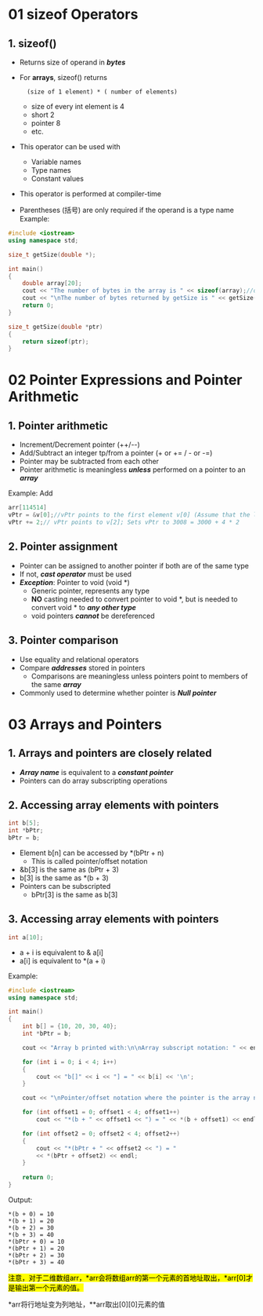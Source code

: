 # 01 sizeof Operators
## 1. sizeof()
* Returns size of operand in ***bytes***
* For **arrays**, sizeof() returns
        
        (size of 1 element) * ( number of elements)
    * size of every int element is 4
    * short 2
    * pointer 8
    * etc. 

* This operator can be used with 
  * Variable names
  * Type names
  * Constant values
* This operator is performed at compiler-time
* Parentheses (括号) are only required if the operand is a type name
Example:
```c++
#include <iostream>
using namespace std;

size_t getSize(double *);

int main()
{
    double array[20];
    cout << "The number of bytes in the array is " << sizeof(array);//output 160
    cout << "\nThe number of bytes returned by getSize is " << getSize(array) << endl;//output 20
    return 0;
}

size_t getSize(double *ptr)
{
    return sizeof(ptr);
}
```

# 02 Pointer Expressions and Pointer Arithmetic

## 1. Pointer arithmetic
* Increment/Decrement pointer (++/--)
* Add/Subtract an integer tp/from a pointer (+ or += / - or -=)
* Pointer may be subtracted from each other
* Pointer arithmetic is meaningless ***unless*** performed on a pointer to an ***array***

Example: Add
```c++
arr[114514]
vPtr = &v[0];//vPtr points to the first element v[0] (Assume that the location is 3000)
vPtr += 2;// vPtr points to v[2]; Sets vPtr to 3008 = 3000 + 4 * 2
```

## 2. Pointer assignment
* Pointer can be assigned to another pointer if both are of the same type
* If not, ***cast operator*** must be used
* ***Exception***: Pointer to void (void *)
    * Generic pointer, represents any type
    * **NO** casting needed to convert pointer to void *, but is needed to convert void * to ***any other type***
    * void pointers ***cannot*** be dereferenced

## 3. Pointer comparison
* Use equality and relational operators
* Compare ***addresses*** stored in pointers
    * Comparisons are meaningless unless pointers point to members of the same ***array***
* Commonly used to determine whether pointer is ***Null pointer***

# 03 Arrays and Pointers

## 1. Arrays and pointers are closely related
* ***Array name*** is equivalent to a ***constant pointer***
* Pointers can do array subscripting operations

## 2. Accessing array elements with pointers
```c++
int b[5];
int *bPtr;
bPtr = b;
```
* Element b[n] can be accessed by *(bPtr + n)
    * This is called pointer/offset notation
* &b[3] is the same as (bPtr + 3)
* b[3] is the same as *(b + 3)
* Pointers can be subscripted
    * bPtr[3] is the same as b[3]

## 3. Accessing array elements with pointers
```c++
int a[10];
```

* a + i is equivalent to & a[i]
* a[i] is equivalent to *(a + i)

Example: 
```c++
#include <iostream>
using namespace std;

int main()
{
    int b[] = {10, 20, 30, 40};
    int *bPtr = b;

    cout << "Array b printed with:\n\nArray subscript notation: " << endl;

    for (int i = 0; i < 4; i++)
    {
        cout << "b[]" << i << "] = " << b[i] << '\n';
    }

    cout << "\nPointer/offset notation where the pointer is the array name\n";

    for (int offset1 = 0; offset1 < 4; offset1++)
        cout << "*(b + " << offset1 << ") = " << *(b + offset1) << endl;

    for (int offset2 = 0; offset2 < 4; offset2++)
    {
        cout << "*(bPtr + " << offset2 << ") = "
        << *(bPtr + offset2) << endl;
    }
    
    return 0;
}
```

Output:
```
*(b + 0) = 10
*(b + 1) = 20
*(b + 2) = 30
*(b + 3) = 40
*(bPtr + 0) = 10
*(bPtr + 1) = 20
*(bPtr + 2) = 30
*(bPtr + 3) = 40
```

<mark>注意，对于二维数组arr，*arr会将数组arr的第一个元素的首地址取出，*arr[0]才是输出第一个元素的值。

*arr将行地址变为列地址，**arr取出[0][0]元素的值</mark>